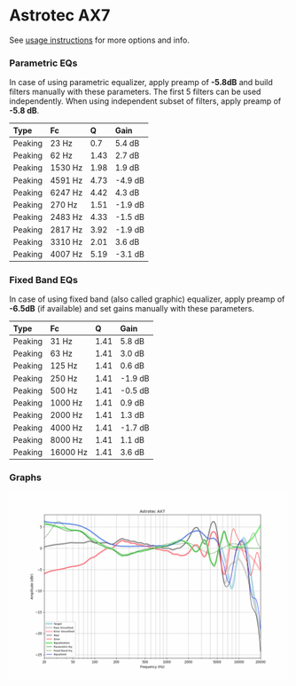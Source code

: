 # Astrotec AX7
See [usage instructions](https://github.com/jaakkopasanen/AutoEq#usage) for more options and info.

### Parametric EQs
In case of using parametric equalizer, apply preamp of **-5.8dB** and build filters manually
with these parameters. The first 5 filters can be used independently.
When using independent subset of filters, apply preamp of **-5.8 dB**.

| Type    | Fc      |    Q | Gain    |
|:--------|:--------|:-----|:--------|
| Peaking | 23 Hz   | 0.7  | 5.4 dB  |
| Peaking | 62 Hz   | 1.43 | 2.7 dB  |
| Peaking | 1530 Hz | 1.98 | 1.9 dB  |
| Peaking | 4591 Hz | 4.73 | -4.9 dB |
| Peaking | 6247 Hz | 4.42 | 4.3 dB  |
| Peaking | 270 Hz  | 1.51 | -1.9 dB |
| Peaking | 2483 Hz | 4.33 | -1.5 dB |
| Peaking | 2817 Hz | 3.92 | -1.9 dB |
| Peaking | 3310 Hz | 2.01 | 3.6 dB  |
| Peaking | 4007 Hz | 5.19 | -3.1 dB |

### Fixed Band EQs
In case of using fixed band (also called graphic) equalizer, apply preamp of **-6.5dB**
(if available) and set gains manually with these parameters.

| Type    | Fc       |    Q | Gain    |
|:--------|:---------|:-----|:--------|
| Peaking | 31 Hz    | 1.41 | 5.8 dB  |
| Peaking | 63 Hz    | 1.41 | 3.0 dB  |
| Peaking | 125 Hz   | 1.41 | 0.6 dB  |
| Peaking | 250 Hz   | 1.41 | -1.9 dB |
| Peaking | 500 Hz   | 1.41 | -0.5 dB |
| Peaking | 1000 Hz  | 1.41 | 0.9 dB  |
| Peaking | 2000 Hz  | 1.41 | 1.3 dB  |
| Peaking | 4000 Hz  | 1.41 | -1.7 dB |
| Peaking | 8000 Hz  | 1.41 | 1.1 dB  |
| Peaking | 16000 Hz | 1.41 | 3.6 dB  |

### Graphs
![](./Astrotec%20AX7.png)